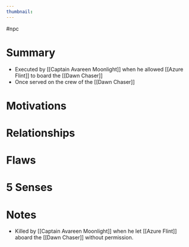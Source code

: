 ```yaml
---
thumbnail: 
---
```


#npc
# Summary
- Executed by [[Captain Avareen Moonlight]] when he allowed [[Azure Flint]] to board the [[Dawn Chaser]]
- Once served on the crew of the [[Dawn Chaser]]

# Motivations
# Relationships
# Flaws
# 5 Senses
# Notes
- Killed by [[Captain Avareen Moonlight]] when he let [[Azure Flint]] aboard the [[Dawn Chaser]] without permission.
